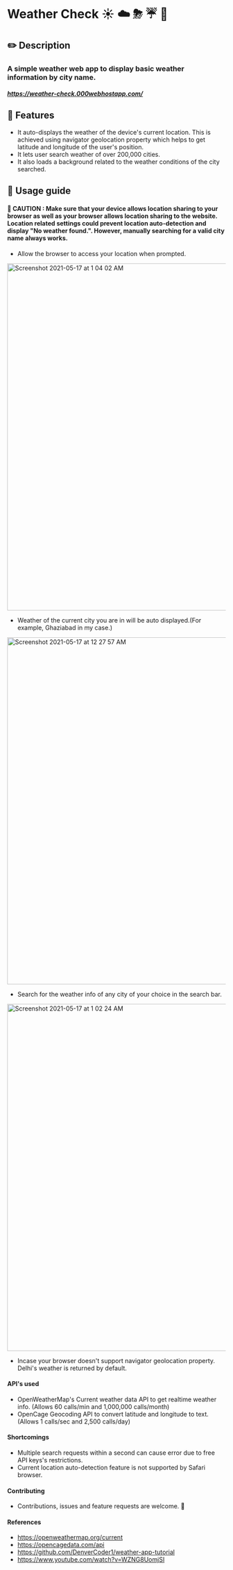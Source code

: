 # Weather Check ☀️ ☁️ ⛈ ☔️ 💨
## ✏️ Description 
### A simple weather web app to display basic weather information by city name. 
##### https://weather-check.000webhostapp.com/

## 📌 Features 
- It auto-displays the weather of the device's current location. This is achieved using navigator geolocation property which helps to get latitude and longitude of the user's position.
- It lets user search weather of over 200,000 cities.
- It also loads a background related to the weather conditions of the city searched.

## 📖 Usage guide 
#### 🚩 CAUTION : Make sure that your device allows location sharing to your browser as well as your browser allows location sharing to the website. Location related settings could prevent location auto-detection and display "No weather found.". However, manually searching for a valid city name always works.

- Allow the browser to access your location when prompted.
<img width="800" alt="Screenshot 2021-05-17 at 1 04 02 AM" src="https://user-images.githubusercontent.com/75029142/118410706-6c271f00-b6ae-11eb-96da-d3d106fc2616.png">

- Weather of the current city you are in will be auto displayed.(For example, Ghaziabad in my case.)   
<img width="800" alt="Screenshot 2021-05-17 at 12 27 57 AM" src="https://user-images.githubusercontent.com/75029142/118410700-63cee400-b6ae-11eb-8b4b-e5c94e8aea76.png">

- Search for the weather info of any city of your choice in the search bar.
<img width="800" alt="Screenshot 2021-05-17 at 1 02 24 AM" src="https://user-images.githubusercontent.com/75029142/118410754-bad4b900-b6ae-11eb-9654-932cacefdb33.png">

- Incase your browser doesn't support navigator geolocation property. Delhi's weather is returned by default.

#### API's used
- OpenWeatherMap's Current weather data API to get realtime weather info. (Allows 60 calls/min and 1,000,000 calls/month)
- OpenCage Geocoding API to convert latitude and longitude to text. (Allows 1 calls/sec and 2,500 calls/day)

#### Shortcomings
- Multiple search requests within a second can cause error due to free API keys's restrictions.
- Current location auto-detection feature is not supported by Safari browser.

#### Contributing
- Contributions, issues and feature requests are welcome. 🤝

#### References 
- https://openweathermap.org/current
- https://opencagedata.com/api
- https://github.com/DenverCoder1/weather-app-tutorial
- https://www.youtube.com/watch?v=WZNG8UomjSI
